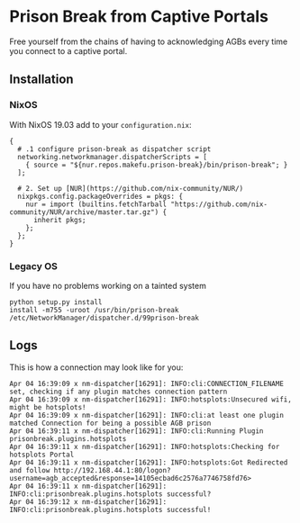 # Prison Break from Captive Portals

Free yourself from the chains of having to acknowledging AGBs every time you connect to a captive portal.

## Installation

### NixOS
With NixOS 19.03 add to your `configuration.nix`:
```
{
  # .1 configure prison-break as dispatcher script
  networking.networkmanager.dispatcherScripts = [
    { source = "${nur.repos.makefu.prison-break}/bin/prison-break"; }
  ];

  # 2. Set up [NUR](https://github.com/nix-community/NUR/)
  nixpkgs.config.packageOverrides = pkgs: {
    nur = import (builtins.fetchTarball "https://github.com/nix-community/NUR/archive/master.tar.gz") {
      inherit pkgs;
    };
  };
}
```


### Legacy OS
If you have no problems working on a tainted system
```
python setup.py install
install -m755 -uroot /usr/bin/prison-break /etc/NetworkManager/dispatcher.d/99prison-break
```

## Logs
This is how a connection may look like for you:
```
Apr 04 16:39:09 x nm-dispatcher[16291]: INFO:cli:CONNECTION_FILENAME set, checking if any plugin matches connection pattern
Apr 04 16:39:09 x nm-dispatcher[16291]: INFO:hotsplots:Unsecured wifi, might be hotsplots!
Apr 04 16:39:09 x nm-dispatcher[16291]: INFO:cli:at least one plugin matched Connection for being a possible AGB prison
Apr 04 16:39:11 x nm-dispatcher[16291]: INFO:cli:Running Plugin prisonbreak.plugins.hotsplots
Apr 04 16:39:11 x nm-dispatcher[16291]: INFO:hotsplots:Checking for hotsplots Portal
Apr 04 16:39:11 x nm-dispatcher[16291]: INFO:hotsplots:Got Redirected and follow http://192.168.44.1:80/logon?username=agb_accepted&response=14105ecbad6c2576a7746758fd76>
Apr 04 16:39:11 x nm-dispatcher[16291]: INFO:cli:prisonbreak.plugins.hotsplots successful?
Apr 04 16:39:12 x nm-dispatcher[16291]: INFO:cli:prisonbreak.plugins.hotsplots successful!
```
